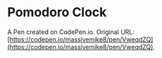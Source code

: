 # Pomodoro Clock

A Pen created on CodePen.io. Original URL: [https://codepen.io/massivemike8/pen/VweqdZQ](https://codepen.io/massivemike8/pen/VweqdZQ).


